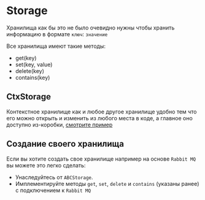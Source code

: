 # Storage

Хранилища как бы это не было очевидно нужны чтобы хранить информацию в формате `ключ`: `значение`

Все хранилища имеют такие методы:

* get(key)
* set(key, value)
* delete(key)
* contains(key)

## CtxStorage

Контекстное хранилище как и любое другое хранилище удобно тем что его можно открыть и изменить из любого места в коде, а главное оно доступно из-коробки, [смотрите пример](https://github.com/vkbottle/vkbottle/blob/master/examples/low-level/ctx_storage_example.py)

## Создание своего хранилища

Если вы хотите создать свое хранилище например на основе `Rabbit MQ` вы можете это легко сделать:

* Унаследуйтесь от `ABCStorage`.
* Имплементируйте методы `get`, `set`, `delete` и `contains` (указаны ранее) c подключением к `Rabbit MQ`
